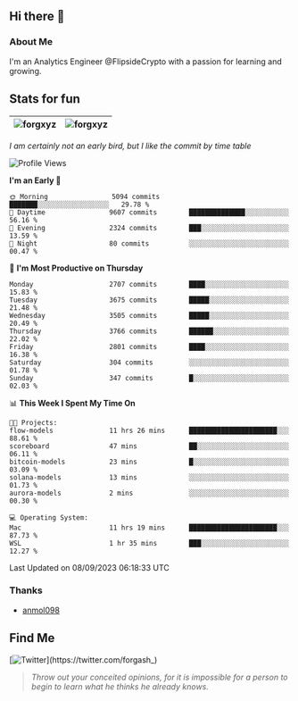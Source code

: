 ## Hi there 👋

### About Me

I'm an Analytics Engineer @FlipsideCrypto with a passion for learning and growing.
  
## Stats for fun

| <img align="center" src="https://github-readme-streak-stats.herokuapp.com/?user=forgxyz&theme=tokyonight" alt="forgxyz" /> | <img align="center" src="https://github-readme-stats.vercel.app/api?username=forgxyz&theme=tokyonight&show_icons=true" alt="forgxyz" /> |
| ------------- |------------- |

*I am certainly not an early bird, but I like the commit by time table*  

<!--START_SECTION:waka-->
![Profile Views](http://img.shields.io/badge/Profile%20Views-0-blue)

**I'm an Early 🐤** 

```text
🌞 Morning                5094 commits        ███████░░░░░░░░░░░░░░░░░░   29.78 % 
🌆 Daytime                9607 commits        ██████████████░░░░░░░░░░░   56.16 % 
🌃 Evening                2324 commits        ███░░░░░░░░░░░░░░░░░░░░░░   13.59 % 
🌙 Night                  80 commits          ░░░░░░░░░░░░░░░░░░░░░░░░░   00.47 % 
```
📅 **I'm Most Productive on Thursday** 

```text
Monday                   2707 commits        ████░░░░░░░░░░░░░░░░░░░░░   15.83 % 
Tuesday                  3675 commits        █████░░░░░░░░░░░░░░░░░░░░   21.48 % 
Wednesday                3505 commits        █████░░░░░░░░░░░░░░░░░░░░   20.49 % 
Thursday                 3766 commits        ██████░░░░░░░░░░░░░░░░░░░   22.02 % 
Friday                   2801 commits        ████░░░░░░░░░░░░░░░░░░░░░   16.38 % 
Saturday                 304 commits         ░░░░░░░░░░░░░░░░░░░░░░░░░   01.78 % 
Sunday                   347 commits         █░░░░░░░░░░░░░░░░░░░░░░░░   02.03 % 
```


📊 **This Week I Spent My Time On** 

```text
🐱‍💻 Projects: 
flow-models              11 hrs 26 mins      ██████████████████████░░░   88.61 % 
scoreboard               47 mins             ██░░░░░░░░░░░░░░░░░░░░░░░   06.11 % 
bitcoin-models           23 mins             █░░░░░░░░░░░░░░░░░░░░░░░░   03.09 % 
solana-models            13 mins             ░░░░░░░░░░░░░░░░░░░░░░░░░   01.73 % 
aurora-models            2 mins              ░░░░░░░░░░░░░░░░░░░░░░░░░   00.30 % 

💻 Operating System: 
Mac                      11 hrs 19 mins      ██████████████████████░░░   87.73 % 
WSL                      1 hr 35 mins        ███░░░░░░░░░░░░░░░░░░░░░░   12.27 % 
```


 Last Updated on 08/09/2023 06:18:33 UTC
<!--END_SECTION:waka-->

### Thanks
 - [anmol098](https://github.com/anmol098/waka-readme-stats/)
  
## Find Me
[![Twitter](https://img.shields.io/twitter/url/https/twitter.com/forgash_.svg?style=social&label=Follow%20%40forgash_)](https://twitter.com/forgash_)


> *Throw out your conceited opinions, for it is impossible for a person to begin to learn what he thinks he already knows.* 
